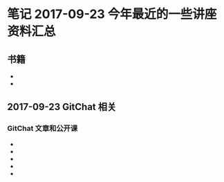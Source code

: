# 笔记 2017-09-23 今年最近的一些讲座资料汇总
## 书籍
 - []()
 - []()
## 2017-09-23 GitChat 相关

### GitChat 文章和公开课
 - []()
 - []()
 - []()
 - []()
 - []()